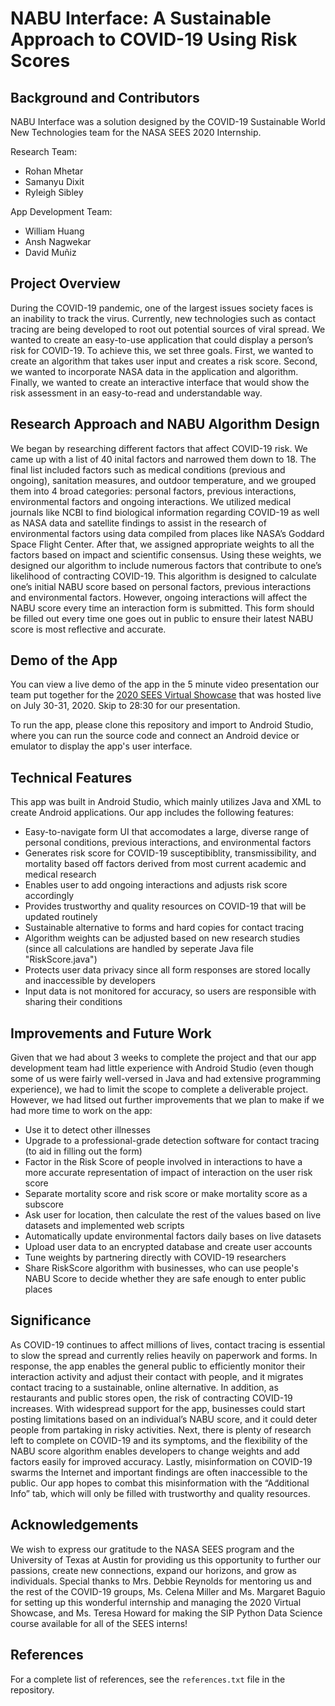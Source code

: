 # NABU Interface: A Sustainable Approach to COVID-19 Using Risk Scores 
## Background and Contributors
NABU Interface was a solution designed by the COVID-19 Sustainable World New Technologies team for the NASA SEES 2020 Internship.

Research Team:
* Rohan Mhetar
* Samanyu Dixit
* Ryleigh Sibley

App Development Team:
* William Huang
* Ansh Nagwekar
* David Muñiz

## Project Overview
During the COVID-19 pandemic, one of the largest issues society faces is an inability to track the virus. Currently, new technologies such as contact tracing are being developed to root out potential sources of viral spread. We wanted to create an easy-to-use application that could display a person’s risk for COVID-19. To achieve this, we set three goals. First, we wanted to create an algorithm that takes user input and creates a risk score. Second, we wanted to incorporate NASA data in the application and algorithm. Finally, we wanted to create an interactive interface that would show the risk assessment in an easy-to-read and understandable way. 

## Research Approach and NABU Algorithm Design
We began by researching different factors that affect COVID-19 risk. We came up with a list of 40 inital factors and narrowed them down to 18. The final list included factors such as medical conditions (previous and ongoing), sanitation measures, and outdoor temperature, and we grouped them into 4 broad categories: personal factors, previous interactions, environmental factors and ongoing interactions. We utilized medical journals like NCBI to find biological information regarding COVID-19 as well as NASA data and satellite findings to assist in the research of environmental factors using data compiled from places like NASA’s Goddard Space Flight Center. After that, we assigned appropriate weights to all the factors based on impact and scientific consensus. Using these weights, we designed our algorithm to include numerous factors that contribute to one’s likelihood of contracting COVID-19. This algorithm is designed to calculate one’s initial NABU score based on personal factors, previous interactions and environmental factors. However, ongoing interactions will affect the NABU score every time an interaction form is submitted. This form should be filled out every time one goes out in public to ensure their latest NABU score is most reflective and accurate.

## Demo of the App
You can view a live demo of the app in the 5 minute video presentation our team put together for the [2020 SEES Virtual Showcase](https://www.youtube.com/watch?v=Yhn5nuYMDH4) that was hosted live on July 30-31, 2020. Skip to 28:30 for our presentation.

To run the app, please clone this repository and import to Android Studio, where you can run the source code and connect an Android device or emulator to display the app's user interface.

## Technical Features
This app was built in Android Studio, which mainly utilizes Java and XML to create Android applications. Our app includes the following features:
* Easy-to-navigate form UI that accomodates a large, diverse range of personal conditions, previous interactions, and environmental factors
* Generates risk score for COVID-19 susceptibiblity, transmissibility, and mortality based off factors derived from most current academic and medical research
* Enables user to add ongoing interactions and adjusts risk score accordingly
* Provides trustworthy and quality resources on COVID-19 that will be updated routinely
* Sustainable alternative to forms and hard copies for contact tracing
* Algorithm weights can be adjusted based on new research studies (since all calculations are handled by seperate Java file "RiskScore.java")
* Protects user data privacy since all form responses are stored locally and inaccessible by developers
* Input data is not monitored for accuracy, so users are responsible with sharing their conditions

## Improvements and Future Work
Given that we had about 3 weeks to complete the project and that our app development team had little experience with Android Studio (even though some of us were fairly well-versed in Java and had extensive programming experience), we had to limit the scope to complete a deliverable project. However, we had litsed out further improvements that we plan to make if we had more time to work on the app:
* Use it to detect other illnesses 
* Upgrade to a professional-grade detection software for contact tracing (to aid in filling out the form)
* Factor in the Risk Score of people involved in interactions to have a more accurate representation of impact of interaction on the user risk score
* Separate mortality score and risk score or make mortality score as a subscore
* Ask user for location, then calculate the rest of the values based on live datasets and implemented web scripts
* Automatically update environmental factors daily bases on live datasets
* Upload user data to an encrypted database and create user accounts
* Tune weights by partnering directly with COVID-19 researchers
* Share RiskScore algorithm with businesses, who can use people's NABU Score to decide whether they are safe enough to enter public places

## Significance
As COVID-19 continues to affect millions of lives, contact tracing is essential to slow the spread and currently relies heavily on paperwork and forms. In response, the app enables the general public to efficiently monitor their interaction activity and adjust their contact with people, and it migrates contact tracing to a sustainable, online alternative. In addition, as restaurants and public stores open, the risk of contracting COVID-19 increases. With widespread support for the app, businesses could start posting limitations based on an individual’s NABU score, and it could deter people from partaking in risky activities. Next, there is plenty of research left to complete on COVID-19 and its symptoms, and the flexibility of the NABU score algorithm enables developers to change weights and add factors easily for improved accuracy. Lastly, misinformation on COVID-19 swarms the Internet and important findings are often inaccessible to the public. Our app hopes to combat this misinformation with the “Additional Info” tab, which will only be filled with trustworthy and quality resources.

## Acknowledgements
We wish to express our gratitude to the NASA SEES program and the University of Texas at Austin for providing us this opportunity to further our passions, create new connections, expand our horizons, and grow as individuals. Special thanks to Mrs. Debbie Reynolds for mentoring us and the rest of the COVID-19 groups, Ms. Celena Miller and Ms. Margaret Baguio for setting up this wonderful internship and managing the 2020 Virtual Showcase, and Ms. Teresa Howard for making the SIP Python Data Science course available for all of the SEES interns!

## References
For a complete list of references, see the `references.txt` file in the repository.
